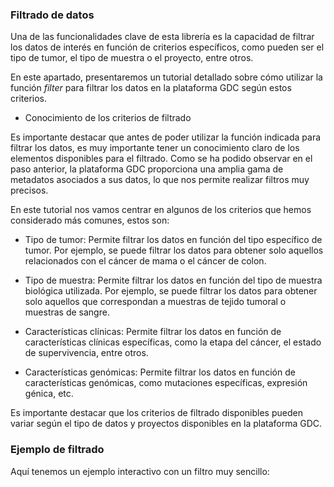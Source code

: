 ### Filtrado de datos

Una de las funcionalidades clave de esta librería es la capacidad de filtrar los datos de interés en función de criterios específicos, como pueden ser el tipo de tumor, el tipo de muestra o el proyecto, entre otros.

En este apartado, presentaremos un tutorial detallado sobre cómo utilizar la función *filter* para filtrar los datos en la plataforma GDC según estos criterios.

* Conocimiento de los criterios de filtrado

Es importante destacar que antes de poder utilizar la función indicada para filtrar los datos, es muy importante tener un conocimiento claro de los elementos disponibles para el filtrado. Como se ha podido observar en el paso anterior, la plataforma GDC proporciona una amplia gama de metadatos asociados a sus datos, lo que nos permite realizar filtros muy precisos.

En este tutorial nos vamos centrar en algunos de los criterios que hemos considerado más comunes, estos son:

* Tipo de tumor: Permite filtrar los datos en función del tipo específico de tumor. Por ejemplo, se puede filtrar los datos para obtener solo aquellos relacionados con el cáncer de mama o el cáncer de colon.

* Tipo de muestra: Permite filtrar los datos en función del tipo de muestra biológica utilizada. Por ejemplo, se puede filtrar los datos para obtener solo aquellos que correspondan a muestras de tejido tumoral o muestras de sangre.

* Características clínicas: Permite filtrar los datos en función de características clínicas específicas, como la etapa del cáncer, el estado de supervivencia, entre otros.

* Características genómicas: Permite filtrar los datos en función de características genómicas, como mutaciones específicas, expresión génica, etc.

Es importante destacar que los criterios de filtrado disponibles pueden variar según el tipo de datos y proyectos disponibles en la plataforma GDC.

### Ejemplo de filtrado

Aquí tenemos un ejemplo interactivo con un filtro muy sencillo:
